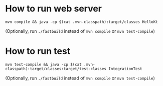 # How to run web server

`mvn compile && java -cp $(cat .mvn-classpath):target/classes HelloKt`

(Optionally, run `./fastbuild` instead of `mvn compile` or `mvn test-compile`)

# How to run test

`mvn test-compile && java -cp $(cat .mvn-classpath):target/classes:target/test-classes IntegrationTest`

(Optionally, run `./fastbuild` instead of `mvn compile` or `mvn test-compile`)
